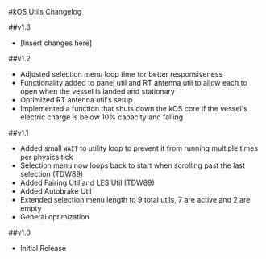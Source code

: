 #kOS Utils Changelog

##v1.3
* [Insert changes here]

##v1.2
* Adjusted selection menu loop time for better responsiveness
* Functionality added to panel util and RT antenna util to allow each to open when the vessel is landed and stationary
* Optimized RT antenna util's setup
* Implemented a function that shuts down the kOS core if the vessel's electric charge is below 10% capacity and falling

##v1.1
* Added small `WAIT` to utility loop to prevent it from running multiple times per physics tick
* Selection menu now loops back to start when scrolling past the last selection (TDW89)
* Added Fairing Util and LES Util (TDW89)
* Added Autobrake Util
* Extended selection menu length to 9 total utils, 7 are active and 2 are empty
* General optimization

##v1.0
* Initial Release
